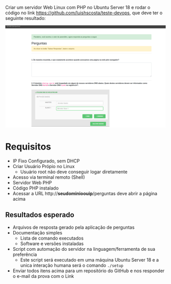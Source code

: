 Criar um servidor Web Linux com PHP no Ubuntu Server 18 e rodar o código no link https://github.com/luishscosta/teste-devops, que deve ter o seguinte resultado:

![image](prova3.png)

# Requisitos

- IP Fixo Configurado, sem DHCP
- Criar Usuário Própio no Linux
  - Usuário root não deve conseguir logar diretamente
- Acesso via terminal remoto (Shell)
- Servidor Web PHP
- Código PHP instalado
- Acessar a URL http://**seudominioouip**/perguntas deve abrir a página acima

## Resultados esperado

- Arquivos de resposta gerado pela aplicação de perguntas 
- Documentação simples
    - Lista de comando executados
    - Software e versões instaladas 
- Script com automação do servidor na linguagem/ferramenta de sua preferência
  - Este script será executado em uma máquina Ubuntu Server 18 e a unica interação humana será o comando `./setup`
- Enviar todos itens acima para um repositório do GitHub e nos responder o e-mail da prova com o Link
